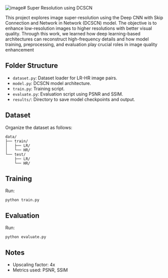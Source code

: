 ![image](https://github.com/user-attachments/assets/405eb66e-1578-4c22-b604-1d94ffc38a37)# Super Resolution using DCSCN

This project explores image super-resolution using the Deep CNN with Skip Connection and Network in Network (DCSCN) model. The objective is to enhance low-resolution images to higher resolutions with better visual quality. Through this work, we learned how deep learning-based architectures can reconstruct high-frequency details and how model training, preprocessing, and evaluation play crucial roles in image quality enhancement

## Folder Structure
- `dataset.py`: Dataset loader for LR-HR image pairs.
- `model.py`: DCSCN model architecture.
- `train.py`: Training script.
- `evaluate.py`: Evaluation script using PSNR and SSIM.
- `results/`: Directory to save model checkpoints and output.

## Dataset
Organize the dataset as follows:
```
data/
├── train/
│   ├── LR/
│   └── HR/
└── test/
    ├── LR/
    └── HR/
```

## Training
Run:
```
python train.py
```

## Evaluation
Run:
```
python evaluate.py
```

## Notes
- Upscaling factor: 4x
- Metrics used: PSNR, SSIM
